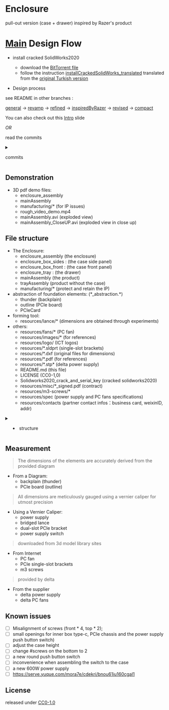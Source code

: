 # Enclosure
pull-out version (case + drawer) inspired by Razer's product

# [Main](https://gitlab.agileserve.org.cn:8001/jianghaolin/enclosure/-/blob/main/README.md) Design Flow

* install cracked SolidWorks2020
    * download the [BitTorrent file](https://github.com/zage06/Solidworks2020_crack_and_serial_key/blob/main/DS.SolidWorks.2020.SP0.Premium.torrent) 
    * follow the instruction [installCrackedSolidWorks\_translated](https://gitlab.agileserve.org.cn:8001/jianghaolin/enclosure/-/blob/main/installCrackedSolidWorks_translated.md) translated from the [original Turkish version](https://github.com/zage06/Solidworks2020_crack_and_serial_key/blob/main/benioku.md)

* Design process

see README in other branches :


[general](https://gitlab.agileserve.org.cn:8001/jianghaolin/enclosure/-/blob/general/README.md) -> [revamp](https://gitlab.agileserve.org.cn:8001/jianghaolin/enclosure/-/blob/revamp/README.md) -> [refined](https://gitlab.agileserve.org.cn:8001/jianghaolin/enclosure/-/blob/refined/README.md) -> [inspiredByRazer](https://gitlab.agileserve.org.cn:8001/jianghaolin/enclosure/-/blob/inspiredByRazer/README.md) -> [revised](https://gitlab.agileserve.org.cn:8001/jianghaolin/enclosure/-/blob/revised/README.md) -> [compact](https://gitlab.agileserve.org.cn:8001/jianghaolin/enclosure/-/blob/compact/README.md)

You can also check out this [Intro](https://gitlab.agileserve.org.cn:8001/jianghaolin/enclosure/-/blob/main/Intro.pdf) slide

*OR*

read the commits

<details>

<summary>

commits

</summary>

```
* 8a85888 (HEAD -> main, agileserve/main) update README (Haolin.J, 2023-12-25 19:36:35)
* ec06ac3 translated installation instruction (Haolin.J, 2023-12-25 19:31:58)
* 07bda0b update README (Haolin.J, 2023-12-25 18:56:50)
* 8900520 update issues (Haolin.J, 2023-12-25 16:51:28)
* 86be5a6 update issues (Haolin.J, 2023-12-19 21:54:18)
* 73067a1 fatal oversight (Haolin.J, 2023-12-19 20:19:40)
* 9732bf9 refactor spec file structure (Haolin.J, 2023-12-18 19:29:59)
* f8dbae8 refactor spec file structure (Haolin.J, 2023-12-18 19:25:08)
* 8f1d474 update spec (Haolin.J, 2023-12-18 18:14:32)
* 73967c4 add spec (Haolin.J, 2023-12-18 15:33:49)
* fcc56af exploded views (Haolin.J, 2023-12-11 18:24:39)
* a95ac22 update README (Haolin.J, 2023-12-11 18:14:02)
* 3815ee6 add exploded view (Haolin.J, 2023-12-11 18:08:59)
* 5c6f735 assemble screws (Haolin.J, 2023-12-11 15:59:14)
* 0f24ca0 update README (Haolin.J, 2023-12-05 21:54:02)
* e8c3c56 add a rough video demo (Haolin.J, 2023-12-05 21:38:31)
* 103ff6b (tag: v2.0) update demo and manufacturing files (Haolin.J, 2023-11-30 17:14:28)
* 21279c7 reconsider measurement error (Haolin.J, 2023-11-30 17:08:46)
* 071b50e relocated the button hole from the front panel to the back panel (Haolin.J, 2023-11-30 16:34:19)
* 5703223 update README (Haolin.J, 2023-11-29 23:31:39)
* d6fb484 add contract (Haolin.J, 2023-11-29 23:28:58)
* 97292ef add PC fan mechanical spec (Haolin.J, 2023-11-29 23:27:14)
* a771c55 update README (Haolin.J, 2023-11-29 23:11:10)
* a3eeffa add power supply mechanical spec (Haolin.J, 2023-11-29 23:05:53)
* 890d1a6 update README (Haolin.J, 2023-11-29 23:02:24)
* eed2325 (agileserve/compact, compact) update README (Haolin.J, 2023-11-29 22:59:17)
* 66fd1ad demo + manufacturing (Haolin.J, 2023-11-29 22:51:02)
* cbc2d95 It's driving me insane, I'm seriously fed up all of this nonsensegit graph! (Haolin.J, 2023-11-29 22:31:43)
* d0d53b2 crashed AGAIN... (Haolin.J, 2023-11-29 22:28:17)
* fdcfb87 update README (Haolin.J, 2023-11-29 21:24:36)
* 289db96 countersink holes for securing the power supply (Haolin.J, 2023-11-29 21:18:12)
* 91de6cd delta power supply (Haolin.J, 2023-11-29 21:13:24)
* e0a43fd wasted me 3 hours... it just crashed, I can't tolerate this (Haolin.J, 2023-11-29 19:30:24)
* 7ac7a45 Now I'm furious, what the freaking is happening with the dang software (Haolin.J, 2023-11-29 19:29:05)
* 70ead28 Drat... (Haolin.J, 2023-11-29 19:07:55)
* b061f57 solidworks crashed... (Haolin.J, 2023-11-29 19:03:23)
* 3a6f7c2 add the delta power supply (Haolin.J, 2023-11-29 19:01:37)
* b303952 I forgot what I've modified... just a snapshot (Haolin.J, 2023-11-29 18:58:54)
* 952f837 update README (Haolin.J, 2023-11-27 19:12:12)
* c6b1d29 add files for manufacturing (Haolin.J, 2023-11-27 19:10:10)
* 9c6172f add standoff screws for the PCfan (Haolin.J, 2023-11-27 19:08:34)
* b06236b update README (Haolin.J, 2023-11-25 00:50:10)
* 2b00ce3 compact: thinner, countersink holes, 4 chassis openings (Haolin.J, 2023-11-25 00:11:20)
| *   3a45a0c (agileserve/revised, revised) Merge branch 'main' into revised (Haolin.J, 2023-11-25 00:19:31)
| |\
| |/
|/|
* | 7d6bc29 (tag: v1.0) add power supply button (Haolin.J, 2023-11-24 17:35:39)
* | ab99e1f update 3d demo (Haolin.J, 2023-11-24 17:35:18)
* | 79d7cae update README (Haolin.J, 2023-11-21 12:02:12)
* | f8ae1ee add cracked solidworks2020 (Haolin.J, 2023-11-21 11:58:10)
* | 3224629 update README (Haolin.J, 2023-11-20 10:42:23)
* | b83cbdf fix little flaws (Haolin.J, 2023-11-20 10:42:04)
* | 1be61ee update README (Haolin.J, 2023-11-18 06:20:18)
* | 20147be add a recessed handle (Haolin.J, 2023-11-18 06:18:31)
* | b4feae7 update README (Haolin.J, 2023-11-18 03:48:03)
* | 656d0f2 add 3D pdf demo files (Haolin.J, 2023-11-18 03:29:24)
* | 4f1ddc6 merge revised (Haolin.J, 2023-11-18 03:22:31)
| * 7622def update README (Haolin.J, 2023-11-18 04:02:49)
| * b662450 update demo files (Haolin.J, 2023-11-18 04:02:36)
|/
* ce91c5f update README (Haolin.J, 2023-11-18 03:19:34)
* 35f39b5 resize the dimensions and introduce a vent opening (Haolin.J, 2023-11-18 03:08:39)
* ab48c8b revamp the case structure, reorganizing the assembly pattern (Haolin.J, 2023-11-18 03:05:10)
* 6563348 adjust the height (Haolin.J, 2023-11-17 07:15:13)
* 9c56eb6 Slightly frustrating... (Haolin.J, 2023-11-17 04:59:03)
* 62d7d36 Completed a four-hour stint, but the oversight of not saving set me back... (Haolin.J, 2023-11-17 04:57:19)
| *   54f6934 (agileserve/inspiredByRazer, inspiredByRazer) Merge into inspiredByRazer (Haolin.J, 2023-11-18 03:12:16)
| |\
| |/
|/|
* |   47c7eb4 Merge branch 'main' of ssh://gitlab.agileserve.org.cn:8082/jianghaolin/enclosure (Haolin.J, 2023-11-16 07:32:45)
|\ \
| * | 8ce2cee update README (Haolin.J, 2023-11-16 07:21:24)
* | | 4f95a36 update README (Haolin.J, 2023-11-16 07:21:24)
|/ /
* | 2631452 add demo 3D_pdf files (Haolin.J, 2023-11-16 01:18:37)
| * d6c85e4 update README (Haolin.J, 2023-11-16 03:01:03)
|/
* afbd2ea details (Haolin.J, 2023-11-16 01:06:28)
* a61de02 add ict logo (Haolin.J, 2023-11-16 01:05:49)
* 30aa3ca add standoff screws and holes (Haolin.J, 2023-11-15 05:33:20)
* e194251 refined basic parts (Haolin.J, 2023-11-15 03:45:24)
* 64a3e08 revolutionary overhaul inspired by a Razer's product (Haolin.J, 2023-11-15 03:44:06)
* 51fcb92 bridge lance for PCIe cards (Haolin.J, 2023-11-15 03:37:42)
| * d5d01b1 (agileserve/refined, refined) update README (Haolin.J, 2023-11-16 02:55:44)
| *   dedabb1 Merge branch 'refined' of ssh://gitlab.agileserve.org.cn:8082/jianghaolin/enclosure into refined (Haolin.J, 2023-11-16 02:54:05)
| |\
| | * a1d2475 update README (Haolin.J, 2023-11-16 02:22:34)
| |/
|/|
| * b2f0277 update README (Haolin.J, 2023-11-16 02:22:34)
|/
| * 0758e6f (agileserve/revamp, revamp) update README (Haolin.J, 2023-11-16 02:10:03)
| * 7ed8fad radical redesign (Haolin.J, 2023-11-13 18:24:12)
| | * 90a33aa (agileserve/general, general) update README (Haolin.J, 2023-11-16 02:04:22)
| | *   13897c5 Merge branch 'general' of https://gitlab.agileserve.org.cn:8001/jianghaolin/enclosure into general (Haolin.J, 2023-11-16 02:02:54)
| | |\
| | | * d6af0a2 update README (Haolin.J, 2023-11-16 01:58:47)
| |_|/
|/| |
| | * b3b88d6 update README (Haolin.J, 2023-11-16 01:58:47)
| |/
|/|
* | 28127a5 Merge branch 'main' of https://gitlab.agileserve.org.cn:8001/jianghaolin/enclosure (Haolin.J, 2023-11-13 12:24:57)
|\|
| * 977ea85 add a fan (Haolin.J, 2023-11-11 04:52:53)
* | 9e54332 add a fan (Haolin.J, 2023-11-11 04:52:53)
|/
*   1df14ed Merge branch 'main' of https://gitlab.agileserve.org.cn:8001/jianghaolin/enclosure (Haolin.J, 2023-11-11 02:00:21)
|\
| * 64590cc Add LICENSE (jianghaolin, 2023-11-11 01:19:41)
* | 88f0e64 update README (Haolin.J, 2023-11-11 01:42:47)
|/
*   8ff2dbe Merge branch 'master' into 'main' (jianghaolin, 2023-11-10 23:48:46)
|\
| * ff5fe58 panorama (Haolin.J, 2023-11-10 22:38:28)
| * 4e85983 add standoff screws (Haolin.J, 2023-11-10 22:37:17)
| * 35b84e6 general design idea (Haolin.J, 2023-11-09 16:09:26)
| * c593af6 refactor file structure (Haolin.J, 2023-11-08 17:56:31)
| * 23f696d main parts abstraction (Haolin.J, 2023-11-08 17:31:01)
* cc14ed7 Initial commit (jianghaolin, 2023-11-10 22:42:38)

```

</details>


## Demonstration
* 3D pdf demo files:
    * enclosure\_assembly
    * mainAssembly
    * manufacturing/\* (for IP issues)
    * rough\_video\_demo.mp4
    * mainAssembly.avi (exploded view)
    * mainAssembly\_CloseUP.avi (exploded view in close up)

## File structure
* The Enclosure:
    * enclosure\_assembly (the enclosure)
    * enclosure\_box\_sides : (the case side panel)
    * enclosure\_box\_front : (the case front panel)
    * enclosure\_tray : (the drawer)
    * mainAssembly (the product)
    * trayAssembly (product without the case)
    * manufacturing/\* (protect and retain the IP)
* abstraction of foundation elements: (\*\_abstraction.\*)
    * thunder (backplain)
    * outline (PCIe board)
    * PCIeCard
* forming tool:
    * resources/lance/\* (dimensions are obtained through experiments)
* others:
    * resources/fans/\* (PC fan)
    * resources/images/\* (for references)
    * resources/logo/ (ICT logos)
    * resources/\*.sldprt (single-slot brackets)
    * resources/\*.dxf (original files for dimensions)
    * resources/\*.pdf (for references)
    * resources/\*.stp* (delta power supply)
    * README.md (this file)
    * LICENSE (CC0-1,0)
    * Solidworks2020\_crack\_and\_serial\_key (cracked solidworks2020)
    * resources/misc/\*\_signed.pdf (contract)
    * resources/m3-screws/\* 
    * resources/spec (power supply and PC fans specifications)
    * resources/contacts (partner contact infos：business card, weixinID, addr)

<details>

<summary>

* structure

</summary>

```

├── LICENSE
├── PCIeCard_abstraction.SLDASM
├── README.md
├── Solidworks2020_crack_and_serial_key
│   ├── DS.SolidWorks.2020.SP0.Premium.torrent
│   ├── Program Files
│   │   └── SOLIDWORKS Corp
│   │       ├── SOLIDWORKS
│   │       │   ├── Simulation
│   │       │   │   ├── License
│   │       │   │   │   └── setup
│   │       │   │   │       └── i386
│   │       │   │   │           └── netapi32.dll
│   │       │   │   ├── netapi32.dll
│   │       │   │   └── setup
│   │       │   │       └── i386
│   │       │   │           └── netapi32.dll
│   │       │   ├── ThemeEditor
│   │       │   │   └── netapi32.dll
│   │       │   ├── myproducts
│   │       │   │   └── netapi32.dll
│   │       │   ├── netapi32.dll
│   │       │   ├── photoview
│   │       │   │   └── netapi32.dll
│   │       │   ├── setup
│   │       │   │   └── i386
│   │       │   │       └── netapi32.dll
│   │       │   ├── sldBenchmarking
│   │       │   │   └── netapi32.dll
│   │       │   └── swScheduler
│   │       │       └── netapi32.dll
│   │       ├── SOLIDWORKS CAM
│   │       │   ├── netapi32.dll
│   │       │   └── setup
│   │       │       └── i386
│   │       │           └── netapi32.dll
│   │       ├── SOLIDWORKS Composer
│   │       │   └── Bin
│   │       │       ├── netapi32.dll
│   │       │       ├── setup
│   │       │       │   └── i386
│   │       │       │       └── netapi32.dll
│   │       │       └── x86
│   │       │           └── netapi32.dll
│   │       ├── SOLIDWORKS Electrical
│   │       │   └── bin
│   │       │       ├── netapi32.dll
│   │       │       └── setup
│   │       │           └── i386
│   │       │               └── netapi32.dll
│   │       ├── SOLIDWORKS Explorer
│   │       │   └── SOLIDWORKS Explorer 2019
│   │       │       └── netapi32.dll
│   │       ├── SOLIDWORKS Flow Simulation
│   │       │   └── binCFW
│   │       │       ├── netapi32.dll
│   │       │       └── setup
│   │       │           └── i386
│   │       │               └── netapi32.dll
│   │       ├── SOLIDWORKS Inspection
│   │       │   └── PDF
│   │       │       ├── netapi32.dll
│   │       │       └── setup
│   │       │           └── i386
│   │       │               └── netapi32.dll
│   │       ├── SOLIDWORKS Manage Client
│   │       │   └── netapi32.dll
│   │       ├── SOLIDWORKS PCB
│   │       │   ├── System
│   │       │   │   └── Model3DWrapper
│   │       │   │       └── SWAPI64
│   │       │   │           └── netapi32.dll
│   │       │   └── netapi32.dll
│   │       ├── SOLIDWORKS PDM
│   │       │   ├── Web
│   │       │   │   └── Install
│   │       │   │       └── netapi32.dll
│   │       │   └── netapi32.dll
│   │       ├── SOLIDWORKS Plastics
│   │       │   └── setup
│   │       │       └── i386
│   │       │           └── netapi32.dll
│   │       ├── SOLIDWORKS Visualize
│   │       │   ├── Plugins
│   │       │   │   ├── SolidWorks.plugin
│   │       │   │   │   └── netapi32.dll
│   │       │   │   └── sp.x
│   │       │   │       └── code
│   │       │   │           └── bin
│   │       │   │               └── netapi32.dll
│   │       │   ├── netapi32.dll
│   │       │   └── setup
│   │       │       └── i386
│   │       │           └── netapi32.dll
│   │       ├── SOLIDWORKS Visualize Boost
│   │       │   ├── netapi32.dll
│   │       │   └── setup
│   │       │       └── i386
│   │       │           └── netapi32.dll
│   │       └── eDrawings
│   │           └── netapi32.dll
│   ├── Program Files (x86)
│   │   └── SOLIDWORKS PDM
│   │       └── netapi32.dll
│   ├── SolidSQUADLoaderEnabler.reg
│   ├── SolidWorks_Flexnet_Server
│   │   ├── installs.exe
│   │   ├── lmgrd.exe
│   │   ├── lmtools.exe
│   │   ├── lmutil.exe
│   │   ├── server_install.bat
│   │   ├── server_remove.bat
│   │   ├── sw_d.exe
│   │   ├── sw_d_SSQ.lic
│   │   └── sw_d_SSQ.log
│   ├── benioku.md
│   └── sw2020_network_serials_licensing.reg
├── enclosure_assembly.SLDASM
├── enclosure_assembly.pdf
├── enclosure_box_front.SLDPRT
├── enclosure_box_sides.SLDPRT
├── enclosure_tray.SLDPRT
├── logs
├── mainAssembly.SLDASM
├── mainAssembly.avi
├── mainAssembly.pdf
├── mainAssembly_CloseUP.avi
├── manufacturing
│   ├── enclosure_assembly.EASM
│   ├── enclosure_assembly.STEP
│   ├── enclosure_assembly_64.exe
│   └── mainAssembly.STEP
├── outline_abstraction.SLDPRT
├── power_abstraction.SLDPRT
├── resourses
│   ├── AFB0812L--YM.pdf
│   ├── BRACKET_3469199800.stp.SLDPRT
│   ├── CHASSIS__ASM.stp.SLDASM
│   ├── COVER.stp.SLDPRT
│   ├── DPS350AB24A-PD04.pdf
│   ├── FAN_4CM_20_1_3_.stp.SLDPRT
│   ├── IL-SNAP-SOCKET_1_AF0_3_.stp.SLDPRT
│   ├── MAIN-PWB-PIN-D53-M3_1_3_.stp.SLDPRT
│   ├── MANIFOLD_.stp.SLDPRT
│   ├── MANIFOLD__.stp.SLDPRT
│   ├── PCI-E Bracket.SLDPRT
│   ├── PCI_Express_CEM_r3.0_008152013_TS_Clean.pdf
│   ├── PCIe bracket slot 1.SLDPRT
│   ├── User Library-Low Profile Bracket.SLDPRT
│   ├── dps350ab24a_asm_asm.stp
│   ├── fans
│   │   ├── 1579551466.sldasm.SLDASM
│   │   ├── 15795514661.sldprt.SLDPRT
│   │   └── 15795514662.sldprt.SLDPRT
│   ├── images
│   │   ├── IMG_20231108_162532.jpg
│   │   ├── IMG_20231108_162538.jpg
│   │   ├── IMG_20231108_162548.jpg
│   │   ├── IMG_20231108_162554.jpg
│   │   ├── IMG_20231108_162602.jpg
│   │   ├── IMG_20231108_162616.jpg
│   │   ├── IMG_20231108_162624.jpg
│   │   ├── IMG_20231108_162641.jpg
│   │   ├── IMG_20231109_143853.jpg
│   │   ├── IMG_20231109_143900.jpg
│   │   ├── IMG_20231109_151352.jpg
│   │   ├── IMG_20231109_151358.jpg
│   │   ├── IMG_20231109_201042.jpg
│   │   └── IMG_20231109_201049.jpg
│   ├── lance
│   │   └── custom_bridge_lance.SLDPRT
│   ├── logo
│   │   ├── header_ict.png
│   │   └── ict.png
│   ├── m3-screws
│   │   ├── m3-10mm.sldprt
│   │   ├── m3-13mm.sldprt
│   │   ├── m3-16mm.sldprt
│   │   ├── m3-20mm.sldprt
│   │   ├── m3-25mm.sldprt
│   │   ├── m3-5mm.sldprt
│   │   ├── m3-6mm.sldprt
│   │   ├── m3-8mm.sldprt
│   │   ├── nut.STEP
│   │   ├── nut.sldprt
│   │   ├── preview.JPG
│   │   └── steps
│   │       ├── m3-10mm.STEP
│   │       ├── m3-13mm.STEP
│   │       ├── m3-16mm.STEP
│   │       ├── m3-20mm.STEP
│   │       ├── m3-25mm.STEP
│   │       ├── m3-5mm.STEP
│   │       ├── m3-6mm.STEP
│   │       └── m3-8mm.STEP
│   ├── misc
│   │   └── 中国科学院计算技术研究所--多徕-购销合同XSD202311290001_signed.pdf
│   ├── outline.dxf
│   ├── spec
│   │   ├── AC195A-PD01.pdf
│   │   ├── AFB0812L.pdf
│   │   ├── AFB0812SH.pdf
│   │   ├── AFB0812SHB(REV00).pdf
│   │   ├── AFB0812SHBW2F(REV00)四线.pdf
│   │   ├── AFB0912VH.pdf
│   │   ├── DPS350AB24A-ES01.pdf
│   │   ├── DPS350AB24A-PD04.pdf
│   │   ├── DPS550AB36B-ESS00.pdf
│   │   ├── DPS550AB36B-PD00.pdf
│   │   ├── DPS600AB14A-ESS10.pdf
│   │   ├── DPS600AB14A-PD10.pdf
│   │   ├── DPS600AB8A-ESS2.pdf
│   │   └── DPS600AB8A-PD02.pdf
│   ├── thunder.dxf
│   └── thunderv2.dxf
├── rough_video_demo.mp4
├── thunder_abstraction.SLDPRT
└── trayAssembly.SLDASM

76 directories, 142 files
```

</details>

## Measurement
> The dimensions of the elements are accurately derived from the provided diagram
* From a Diagram:
    * backplain (thunder)
    * PCIe board (outline)

> All dimensions are meticulously gauged using a vernier caliper for utmost precision
* Using a Vernier Caliper:
    * power supply
    * bridged lance
    * dual-slot PCIe bracket
    * power supply switch 

> downloaded from 3d model library sites
* From Internet
    * PC fan
    * PCIe single-slot brackets
    * m3 screws

> provided by delta
* From the supplier
    * delta power supply
    * delta PC fans

## Known issues
- [ ] Misalignment of screws (front * 4, top * 2);
- [ ] small openings for inner box type-c, PCIe chassis and the power supply push button switch)
- [ ] adjust the case height 
- [ ] change #screws on the bottom to 2
- [ ] a new round push button switch 
- [ ] inconvenience when assembling the switch to the case
- [ ] a new 600W power supply 
- [ ] https://serve.yuque.com/mora7e/cdekri/bnou61iu160cgal1

## License
released under [CC0-1.0](https://gitlab.agileserve.org.cn:8001/jianghaolin/enclosure/-/blob/main/LICENSE)

